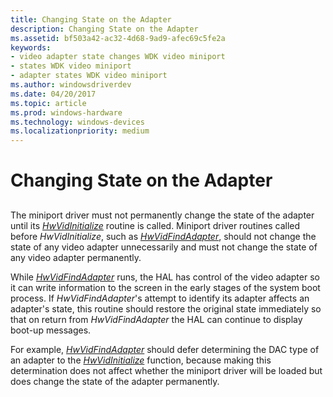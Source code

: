 ```yaml
---
title: Changing State on the Adapter
description: Changing State on the Adapter
ms.assetid: bf503a42-ac32-4d68-9ad9-afec69c5fe2a
keywords:
- video adapter state changes WDK video miniport
- states WDK video miniport
- adapter states WDK video miniport
ms.author: windowsdriverdev
ms.date: 04/20/2017
ms.topic: article
ms.prod: windows-hardware
ms.technology: windows-devices
ms.localizationpriority: medium
---
```


# Changing State on the Adapter


## <span id="ddk_changing_state_on_the_adapter_gg"></span><span id="DDK_CHANGING_STATE_ON_THE_ADAPTER_GG"></span>


The miniport driver must not permanently change the state of the adapter until its [*HwVidInitialize*](https://msdn.microsoft.com/library/windows/hardware/ff567345) routine is called. Miniport driver routines called before *HwVidInitialize*, such as [*HwVidFindAdapter*](https://msdn.microsoft.com/library/windows/hardware/ff567332), should not change the state of any video adapter unnecessarily and must not change the state of any video adapter permanently.

While [*HwVidFindAdapter*](https://msdn.microsoft.com/library/windows/hardware/ff567332) runs, the HAL has control of the video adapter so it can write information to the screen in the early stages of the system boot process. If *HwVidFindAdapter*'s attempt to identify its adapter affects an adapter's state, this routine should restore the original state immediately so that on return from *HwVidFindAdapter* the HAL can continue to display boot-up messages.

For example, [*HwVidFindAdapter*](https://msdn.microsoft.com/library/windows/hardware/ff567332) should defer determining the DAC type of an adapter to the [*HwVidInitialize*](https://msdn.microsoft.com/library/windows/hardware/ff567345) function, because making this determination does not affect whether the miniport driver will be loaded but does change the state of the adapter permanently.

 

 





